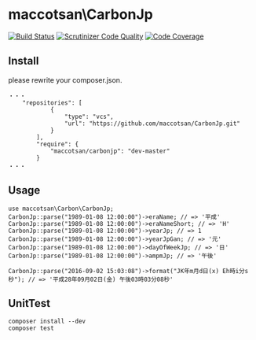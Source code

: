 # maccotsan\CarbonJp

[![Build Status](https://travis-ci.org/maccotsan/CarbonJp.svg?branch=master)](https://travis-ci.org/maccotsan/CarbonJp)
[![Scrutinizer Code Quality](https://scrutinizer-ci.com/g/maccotsan/CarbonJp/badges/quality-score.png?b=master)](https://scrutinizer-ci.com/g/maccotsan/CarbonJp/?branch=master)
[![Code Coverage](https://scrutinizer-ci.com/g/maccotsan/CarbonJp/badges/coverage.png?b=master)](https://scrutinizer-ci.com/g/maccotsan/CarbonJp/?branch=master)

## Install
please rewrite your composer.json.
````
・・・
    "repositories": [
            {
                "type": "vcs",
                "url": "https://github.com/maccotsan/CarbonJp.git"
            }
        ],
        "require": {
            "maccotsan/carbonjp": "dev-master"
        }
・・・
````

## Usage

````
use maccotsan\Carbon\CarbonJp;
CarbonJp::parse("1989-01-08 12:00:00")->eraName; // => '平成'
CarbonJp::parse("1989-01-08 12:00:00")->eraNameShort; // => 'H'
CarbonJp::parse("1989-01-08 12:00:00")->yearJp; // => 1
CarbonJp::parse("1989-01-08 12:00:00")->yearJpGan; // => '元'
CarbonJp::parse("1989-01-08 12:00:00")->dayOfWeekJp; // => '日'
CarbonJp::parse("1989-01-08 12:00:00")->ampmJp; // => '午後'

CarbonJp::parse("2016-09-02 15:03:08")->format("JK年m月d日(x) Eh時i分s秒"); // => '平成28年09月02日(金) 午後03時03分08秒'
````

## UnitTest
````
composer install --dev
composer test
````
